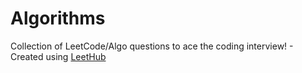 # Algorithms 
Collection of LeetCode/Algo questions to ace the coding interview! - Created using [LeetHub](https://github.com/QasimWani/LeetHub)
